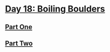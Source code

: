 # [Day 18: Boiling Boulders](https://adventofcode.com/2022/day/18)

## [Part One](https://adventofcode.com/2022/day/18#part1)

## [Part Two](https://adventofcode.com/2022/day/18#part2)

